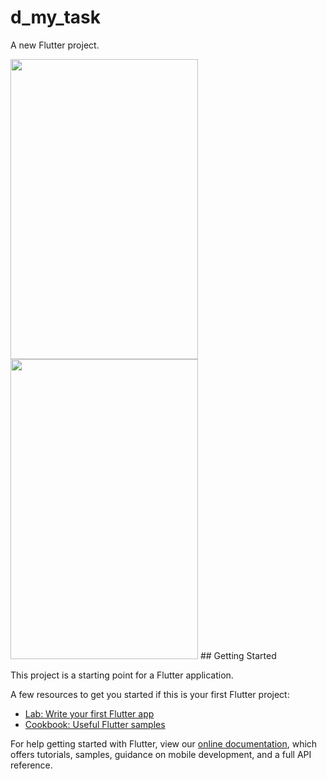 # d_my_task

A new Flutter project.

<img src='https://rafif-tutorial.000webhostapp.com/images/Screenshot_2021-08-31-11-25-46-40.png' width='300' height='480'>
<img src='https://rafif-tutorial.000webhostapp.com/images/Screenshot_2021-08-31-11-25-50-54.png' width='300' height='480'>
## Getting Started

This project is a starting point for a Flutter application.

A few resources to get you started if this is your first Flutter project:

- [Lab: Write your first Flutter app](https://flutter.dev/docs/get-started/codelab)
- [Cookbook: Useful Flutter samples](https://flutter.dev/docs/cookbook)

For help getting started with Flutter, view our
[online documentation](https://flutter.dev/docs), which offers tutorials,
samples, guidance on mobile development, and a full API reference.
